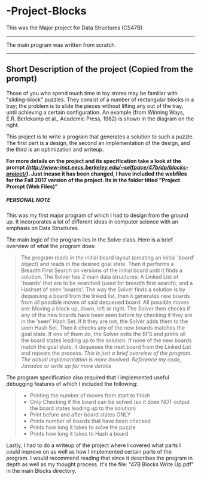 # -Project-Blocks
This was the Major project for Data Structures (CS47B)

************************************************
The main program was written from scratch.
************************************************

Short Description of the project (Copied from the prompt)
-------------------------------------------------------------
Those of you who spend much time in toy stores may be familiar with "sliding-block" puzzles. They consist of a number of rectangular blocks in a tray; the problem is to slide the pieces without lifting any out of the tray, until achieving a certain configuration. An example (from Winning Ways, E.R. Berlekamp et al., Academic Press, 1982) is shown in the diagram on the right.

This project is to write a program that generates a solution to such a puzzle. The first part is a design, the second an implementation of the design, and the third is an optimization and writeup.


**For more details on the project and its specification take a look at the prompt *(http://www-inst.eecs.berkeley.edu/~selfpace/47b/dp/blocks-project/)*. Just incase it has been changed, I have included the webfiles for the Fall 2017 version of the project. Its in the folder titled "Project Prompt (Web Files)"**

##### PERSONAL NOTE #####
  
This was my first major program of which I had to design from the ground up. It incorporates a lot of different ideas in computer science with an emphasis on Data Structures. 

The main logic of the program lies in the Solve class. Here is a brief overview of what the program does:  
>The program reads in the initial board layout (creating an initial 'board' object) and reads in the desired goal state. Then it performs a Breadth First Search on versions of the initial board until it finds a solution. The Solver has 2 main data structures: A Linked List of 'boards' that are to be searched (used for breadth first search), and a Hashset of seen 'boards'. The way the Solver finds a solution is by dequeuing a board from the linked list, then it generates new boards from all possible moves of said dequeued board. All possible moves are: Moving a block up, down, left or right. The Solver then checks if any of the new boards have been seen before by checking if they are in the 'seen' Hash Set. If it they are not, the Solver adds them to the seen Hash Set. Then it checks any of the new boards matches the goal state. If one of them do, the Solver exits the BFS and prints all the board states leading up to the solution. If none of the new boards match the goal state, it dequeues the next board from the Linked List and repeats the process. *This is just a brief overview of the program. The actual implementation is more involved. Reference my code, Javadoc or write up for more details*

The program specification also required that I implemented useful debugging features of which I included the following:
>- Printing the number of moves from start to finish
>- Only Checking if the board can be solved (so it does NOT output the board states leading up to the solution)
>- Print before and after board states ONLY
>- Prints number of boards that have been checked
>- Prints how long it takes to solve the puzzle
>- Prints how long it takes to Hash a board

Lastly, I had to do a writeup of the project where I covered what parts I could improve on as well as how I implemented certain parts of the program. I would recommend reading that since it describes the program in depth as well as my thought process. It's the file: "47B Blocks Write Up.pdf" in the main Blocks directory.




